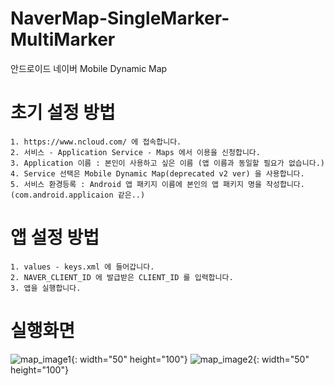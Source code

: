 # NaverMap-SingleMarker-MultiMarker
안드로이드 네이버 Mobile Dynamic Map



# 초기 설정 방법 
``` 
1. https://www.ncloud.com/ 에 접속합니다.
2. 서비스 - Application Service - Maps 에서 이용을 신청합니다.
3. Application 이름 : 본인이 사용하고 싶은 이름 (앱 이름과 동일할 필요가 없습니다.)
4. Service 선택은 Mobile Dynamic Map(deprecated v2 ver) 을 사용합니다.
5. 서비스 환경등록 : Android 앱 패키지 이름에 본인의 앱 패키지 명을 작성합니다. (com.android.applicaion 같은..)
```

# 앱 설정 방법
```
1. values - keys.xml 에 들어갑니다.
2. NAVER_CLIENT_ID 에 발급받은 CLIENT_ID 를 입력합니다.
3. 앱을 실행합니다.
```

# 실행화면
![map_image1](https://user-images.githubusercontent.com/58409497/74414035-f1a49980-4e83-11ea-9df5-367da325d8da.jpg){: width="50" height="100"}
![map_image2](https://user-images.githubusercontent.com/58409497/74414037-f23d3000-4e83-11ea-8061-e60031097413.jpg){: width="50" height="100"}



